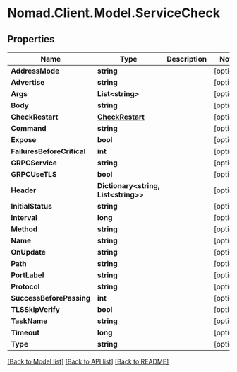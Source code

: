# Nomad.Client.Model.ServiceCheck

## Properties

Name | Type | Description | Notes
------------ | ------------- | ------------- | -------------
**AddressMode** | **string** |  | [optional] 
**Advertise** | **string** |  | [optional] 
**Args** | **List&lt;string&gt;** |  | [optional] 
**Body** | **string** |  | [optional] 
**CheckRestart** | [**CheckRestart**](CheckRestart.md) |  | [optional] 
**Command** | **string** |  | [optional] 
**Expose** | **bool** |  | [optional] 
**FailuresBeforeCritical** | **int** |  | [optional] 
**GRPCService** | **string** |  | [optional] 
**GRPCUseTLS** | **bool** |  | [optional] 
**Header** | **Dictionary&lt;string, List&lt;string&gt;&gt;** |  | [optional] 
**InitialStatus** | **string** |  | [optional] 
**Interval** | **long** |  | [optional] 
**Method** | **string** |  | [optional] 
**Name** | **string** |  | [optional] 
**OnUpdate** | **string** |  | [optional] 
**Path** | **string** |  | [optional] 
**PortLabel** | **string** |  | [optional] 
**Protocol** | **string** |  | [optional] 
**SuccessBeforePassing** | **int** |  | [optional] 
**TLSSkipVerify** | **bool** |  | [optional] 
**TaskName** | **string** |  | [optional] 
**Timeout** | **long** |  | [optional] 
**Type** | **string** |  | [optional] 

[[Back to Model list]](../README.md#documentation-for-models) [[Back to API list]](../README.md#documentation-for-api-endpoints) [[Back to README]](../README.md)

